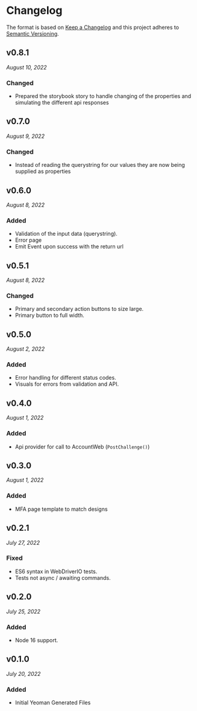 # Changelog

The format is based on [Keep a Changelog](http://keepachangelog.com/en/1.0.0/)
and this project adheres to [Semantic Versioning](http://semver.org/spec/v2.0.0.html).


v0.8.1
------------------------------
*August 10, 2022*

### Changed
- Prepared the storybook story to handle changing of the properties and simulating the different api responses


v0.7.0
------------------------------
*August 9, 2022*

### Changed
- Instead of reading the querystring for our values they are now being supplied as properties


v0.6.0
------------------------------
*August 8, 2022*

### Added
- Validation of the input data (querystring).
- Error page
- Emit Event upon success with the return url


v0.5.1
------------------------------
*August 8, 2022*

### Changed
- Primary and secondary action buttons to size large.
- Primary button to full width.


v0.5.0
------------------------------
*August 2, 2022*

### Added
- Error handling for different status codes.
- Visuals for errors from validation and API.


v0.4.0
------------------------------
*August 1, 2022*

### Added
- Api provider for call to AccountWeb (`PostChallenge()`)


v0.3.0
------------------------------
*August 1, 2022*

### Added
- MFA page template to match designs


v0.2.1
------------------------------
*July 27, 2022*

### Fixed
- ES6 syntax in WebDriverIO tests.
- Tests not async / awaiting commands.


v0.2.0
------------------------------
*July 25, 2022*

### Added
- Node 16 support.


v0.1.0
------------------------------
*July 20, 2022*

### Added
- Initial Yeoman Generated Files
